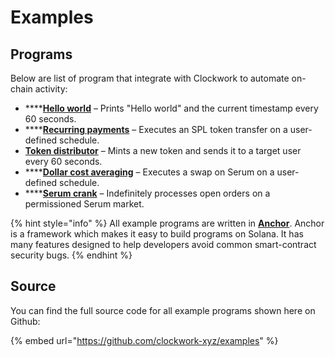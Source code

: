 # Examples

## Programs

Below are list of program that integrate with Clockwork to automate on-chain activity:

* ****[**Hello world**](hello-world.md) – Prints "Hello world" and the current timestamp every 60 seconds.&#x20;
* ****[**Recurring payments**](recurring-payments.md) – Executes an SPL token transfer on a user-defined schedule.
* [**Token distributor**](token-distributor.md) – Mints a new token and sends it to a target user every 60 seconds.
* ****[**Dollar cost averaging**](dollar-cost-averaging.md) – Executes a swap on Serum on a user-defined schedule.
* ****[**Serum crank**](serum-crank.md) – Indefinitely processes open orders on a permissioned Serum market.

{% hint style="info" %}
All example programs are written in [**Anchor**](https://www.anchor-lang.com/). Anchor is a framework which makes it easy to build programs on Solana. It has many features designed to help developers avoid common smart-contract security bugs.&#x20;
{% endhint %}

## Source

You can find the full source code for all example programs shown here on Github:

{% embed url="https://github.com/clockwork-xyz/examples" %}
